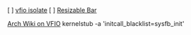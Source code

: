 [ ] [vfio isolate](https://github.com/spheenik/vfio-isolate)
[ ] [Resizable Bar](https://forums.unraid.net/topic/133192-vm-gpu-passthrough-resizable-bar-support-in-61-kernel/)

[Arch Wiki on VFIO](https://wiki.archlinux.org/index.php/PCI_passthrough_via_OVMF)
kernelstub -a 'initcall_blacklist=sysfb_init'
